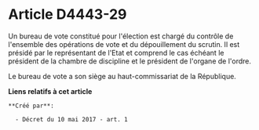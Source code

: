 # Article D4443-29

Un bureau de vote constitué pour l'élection est chargé du contrôle de l'ensemble des opérations de vote et du dépouillement
du scrutin. Il est présidé par le représentant de l'Etat et comprend le cas échéant le président de la chambre de discipline
et le président de l'organe de l'ordre.

Le bureau de vote a son siège au haut-commissariat de la République.

**Liens relatifs à cet article**

	**Créé par**:

	  - Décret du 10 mai 2017 - art. 1
